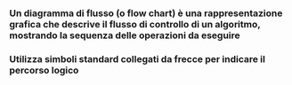 <DefinitionBlock class="mb-16">

### Un <Alert>diagramma di flusso</Alert> (o flow chart) è una rappresentazione grafica che descrive il <Alert strong>flusso di controllo</Alert> di un algoritmo, mostrando la sequenza delle operazioni da eseguire

</DefinitionBlock>

### Utilizza **simboli standard** collegati da **frecce** per indicare il percorso logico
